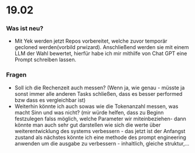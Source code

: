 # 19.02

### Was ist neu?
- Mit Yek werden jetzt Repos vorbereitet, welche zuvor temporär gecloned werden(vorbild prwizard). Anschließend werden sie mit einem LLM der Wahl bewertet, hierfür habe ich mir mithilfe von Chat GPT eine Prompt schreiben lassen.

### Fragen
- Soll ich die Rechenzeit auch messen? (Wenn ja, wie genau - müsste ja sonst immer alle anderen Tasks schließen, dass es besser performed bzw dass es vergleichbar ist)
- Weiterhin könnte ich auch sowas wie die Tokenanzahl messen, was macht Sinn und was nicht? (mir würde helfen, dass zu Beginn festzulegen falss möglich, welche Parameter wir miteinbeziehen- dann könnte man auch sehr gut darstellen wie sich die werte über weiterentwicklung des systems verbessern - das jetzt ist der Anfangst zustand als nächstes könnte ich eine methode des prompt engineering anwenden um die ausgabe zu verbessern - inhaltlich, gleiche struktur,...
